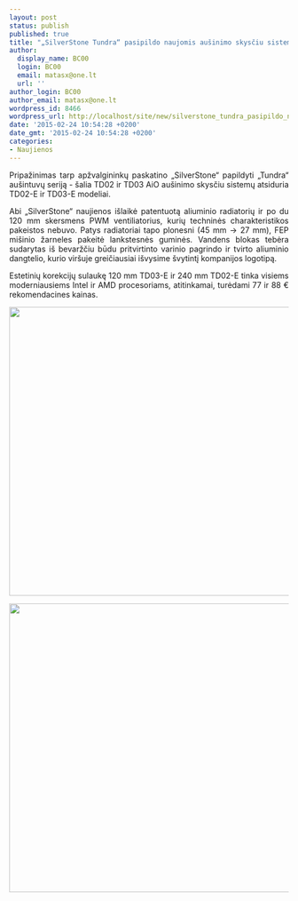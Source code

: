 ```yaml
---
layout: post
status: publish
published: true
title: "„SilverStone Tundra“ pasipildo naujomis aušinimo skysčiu sistemomis"
author:
  display_name: BC00
  login: BC00
  email: matasx@one.lt
  url: ''
author_login: BC00
author_email: matasx@one.lt
wordpress_id: 8466
wordpress_url: http://localhost/site/new/silverstone_tundra_pasipildo_naujomis_ausinimo_skysciu_sistemomis/
date: '2015-02-24 10:54:28 +0200'
date_gmt: '2015-02-24 10:54:28 +0200'
categories:
- Naujienos
---
```

<p style="text-align: justify;">
	Pripažinimas tarp apžvalgininkų paskatino &bdquo;SilverStone&ldquo; papildyti &bdquo;Tundra&ldquo; au&scaron;intuvų seriją - &scaron;alia TD02 ir TD03 AiO au&scaron;inimo skysčiu sistemų atsiduria TD02-E ir TD03-E modeliai.</p>
<p style="text-align: justify;">
	Abi &bdquo;SilverStone&ldquo; naujienos i&scaron;laikė patentuotą aliuminio radiatorių ir po du 120 mm skersmens PWM ventiliatorius, kurių techninės charakteristikos pakeistos nebuvo. Patys radiatoriai tapo plonesni (45 mm -&gt; 27 mm), FEP mi&scaron;inio žarneles pakeitė lankstesnės guminės. Vandens blokas tebėra sudarytas i&scaron; bevaržčiu būdu pritvirtinto varinio pagrindo ir tvirto aliuminio dangtelio, kurio vir&scaron;uje greičiausiai i&scaron;vysime &scaron;vytintį kompanijos logotipą.</p>
<p style="text-align: justify;">
	Estetinių korekcijų sulaukę 120 mm TD03-E ir 240 mm TD02-E tinka visiems moderniausiems Intel ir AMD procesoriams, atitinkamai, turėdami 77 ir 88 &euro; rekomendacines kainas.</p>
<p style="text-align: justify;">
	<img alt="" src="http://technews.lt/userfiles/TD02-E.jpg" style="width: 520px; height: 520px;" /></p>
<p style="text-align: justify;">
	<img alt="" src="http://technews.lt/userfiles/TD03-E.jpg" style="width: 520px; height: 520px;" /></p>
